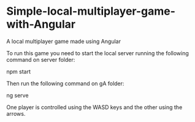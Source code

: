 # Simple-local-multiplayer-game-with-Angular
A local multiplayer game made using Angular

To run this game you need to start the local server running the following command on server folder:

npm start

Then run the following command on gA folder:

ng serve

One player is controlled using the WASD keys and the other using the arrows.
